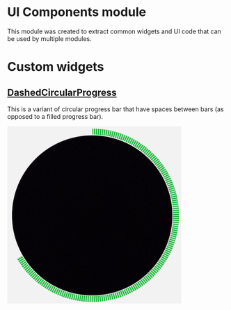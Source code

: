 # UI Components module

This module was created to extract common widgets and UI code that can be used by multiple modules.

# Custom widgets

## [DashedCircularProgress](src/main/java/com/simprints/uicomponents/widgets/DashedCircularProgress.kt)

This is a variant of circular progress bar that have spaces between bars (as opposed to a filled progress bar).

![DashedCircularProgress](doc/dashed_circular_progress.png)
